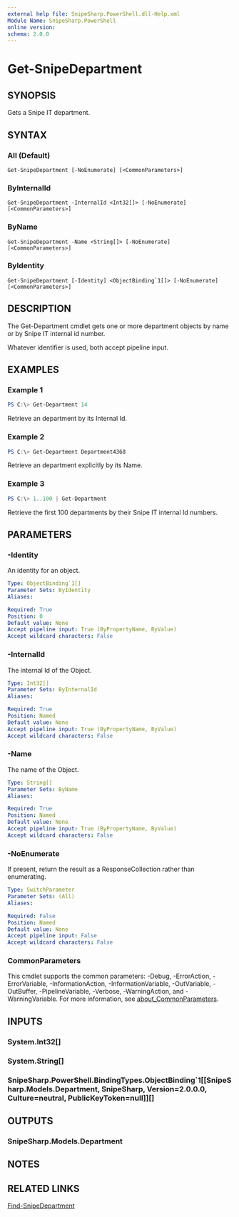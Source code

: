 ```yaml
---
external help file: SnipeSharp.PowerShell.dll-Help.xml
Module Name: SnipeSharp.PowerShell
online version:
schema: 2.0.0
---
```


# Get-SnipeDepartment

## SYNOPSIS
Gets a Snipe IT department.

## SYNTAX

### All (Default)
```
Get-SnipeDepartment [-NoEnumerate] [<CommonParameters>]
```

### ByInternalId
```
Get-SnipeDepartment -InternalId <Int32[]> [-NoEnumerate] [<CommonParameters>]
```

### ByName
```
Get-SnipeDepartment -Name <String[]> [-NoEnumerate] [<CommonParameters>]
```

### ByIdentity
```
Get-SnipeDepartment [-Identity] <ObjectBinding`1[]> [-NoEnumerate] [<CommonParameters>]
```

## DESCRIPTION
The Get-Department cmdlet gets one or more department objects by name or by Snipe IT internal id number.

Whatever identifier is used, both accept pipeline input.

## EXAMPLES

### Example 1
```powershell
PS C:\> Get-Department 14
```

Retrieve an department by its Internal Id.

### Example 2
```powershell
PS C:\> Get-Department Department4368
```

Retrieve an department explicitly by its Name.

### Example 3
```powershell
PS C:\> 1..100 | Get-Department
```

Retrieve the first 100 departments by their Snipe IT internal Id numbers.

## PARAMETERS

### -Identity
An identity for an object.

```yaml
Type: ObjectBinding`1[]
Parameter Sets: ByIdentity
Aliases:

Required: True
Position: 0
Default value: None
Accept pipeline input: True (ByPropertyName, ByValue)
Accept wildcard characters: False
```

### -InternalId
The internal Id of the Object.

```yaml
Type: Int32[]
Parameter Sets: ByInternalId
Aliases:

Required: True
Position: Named
Default value: None
Accept pipeline input: True (ByPropertyName, ByValue)
Accept wildcard characters: False
```

### -Name
The name of the Object.

```yaml
Type: String[]
Parameter Sets: ByName
Aliases:

Required: True
Position: Named
Default value: None
Accept pipeline input: True (ByPropertyName, ByValue)
Accept wildcard characters: False
```

### -NoEnumerate
If present, return the result as a ResponseCollection rather than enumerating.

```yaml
Type: SwitchParameter
Parameter Sets: (All)
Aliases:

Required: False
Position: Named
Default value: None
Accept pipeline input: False
Accept wildcard characters: False
```

### CommonParameters
This cmdlet supports the common parameters: -Debug, -ErrorAction, -ErrorVariable, -InformationAction, -InformationVariable, -OutVariable, -OutBuffer, -PipelineVariable, -Verbose, -WarningAction, and -WarningVariable. For more information, see [about_CommonParameters](http://go.microsoft.com/fwlink/?LinkID=113216).

## INPUTS

### System.Int32[]

### System.String[]

### SnipeSharp.PowerShell.BindingTypes.ObjectBinding`1[[SnipeSharp.Models.Department, SnipeSharp, Version=2.0.0.0, Culture=neutral, PublicKeyToken=null]][]

## OUTPUTS

### SnipeSharp.Models.Department

## NOTES

## RELATED LINKS

[Find-SnipeDepartment](Find-SnipeDepartment.md)
